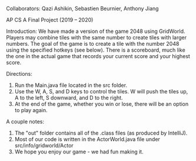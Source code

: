 Collaborators: Qazi Ashikin, Sebastien Beurnier, Anthony Jiang

AP CS A Final Project (2019 – 2020)

Introduction:
We have made a version of the game 2048 using GridWorld. Players may combine tiles with the same number to create tiles with larger numbers. The goal of the game is to create a tile with the number 2048 using the specified hotkeys (see below). There is a scoreboard, much like the one in the actual game that records your current score and your highest score.

Directions:
1. Run the Main.java file located in the src folder.
2. Use the W, A, S, and D keys to control the tiles. W will push the tiles up, A to the left, S downward, and D to the right.
3. At the end of the game, whether you win or lose, there will be an option to play again.

A couple notes:
1. The "out" folder contains all of the .class files (as produced by IntelliJ).
2. Most of our code is written in the ActorWorld.java file under src/info/gridworld/Actor
3. We hope you enjoy our game - we had fun making it.

